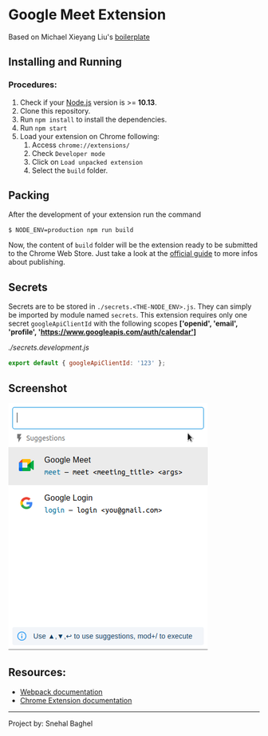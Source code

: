 # Google Meet Extension

Based on Michael Xieyang Liu's [boilerplate](https://github.com/lxieyang/chrome-extension-boilerplate-react)

## Installing and Running

### Procedures:

1. Check if your [Node.js](https://nodejs.org/) version is >= **10.13**.
2. Clone this repository.
3. Run `npm install` to install the dependencies.
4. Run `npm start`
5. Load your extension on Chrome following:
   1. Access `chrome://extensions/`
   2. Check `Developer mode`
   3. Click on `Load unpacked extension`
   4. Select the `build` folder.

## Packing

After the development of your extension run the command

```
$ NODE_ENV=production npm run build
```

Now, the content of `build` folder will be the extension ready to be submitted to the Chrome Web Store. Just take a look at the [official guide](https://developer.chrome.com/webstore/publish) to more infos about publishing.

## Secrets

Secrets are to be stored in `./secrets.<THE-NODE_ENV>.js`. They can simply be imported by module named `secrets`. This extension requires only one secret `googleApiClientId` with the following scopes **['openid',
'email',
'profile',
'https://www.googleapis.com/auth/calendar']**

_./secrets.development.js_

```js
export default { googleApiClientId: '123' };
```

## Screenshot

![meet_ext](meet-ext.png)

## Resources:

- [Webpack documentation](https://webpack.js.org/concepts/)
- [Chrome Extension documentation](https://developer.chrome.com/extensions/getstarted)

---

Project by: Snehal Baghel
